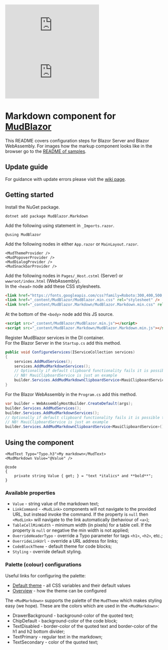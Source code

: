 [![Version](https://img.shields.io/nuget/v/MudBlazor.Markdown?style=plastic)](https://www.nuget.org/packages/MudBlazor.Markdown/)
[![Nuget downloads](https://img.shields.io/nuget/dt/MudBlazor.Markdown?label=nuget%20downloads&logo=nuget&style=plastic)](https://www.nuget.org/packages/MudBlazor.Markdown/)  
# Markdown component for [MudBlazor](https://github.com/Garderoben/MudBlazor)

This README covers configuration steps for Blazor Server and Blazor WebAssembly. For images how the markup component looks like in the browser go to the [README of samples](/samples).

## Update guide
For guidance with update errors please visit the [wiki page](https://github.com/MyNihongo/MudBlazor.Markdown/wiki/Update-guide).

## Getting started
Install the NuGet package.
```
dotnet add package MudBlazor.Markdown
```
Add the following using statement in `_Imports.razor`.
```razor
@using MudBlazor
```
Add the following nodes in either `App.razor` or `MainLayout.razor`.
```razor
<MudThemeProvider />
<MudPopoverProvider />
<MudDialogProvider />
<MudSnackbarProvider />
```
Add the following nodes in `Pages/_Host.cstml` (Server) or `wwwroot/index.html` (WebAssembly).  
In the `<head>` node add these CSS stylesheets.
```html
<link href="https://fonts.googleapis.com/css?family=Roboto:300,400,500,700&display=swap" rel="stylesheet" />
<link href="_content/MudBlazor/MudBlazor.min.css" rel="stylesheet" />
<link href="_content/MudBlazor.Markdown/MudBlazor.Markdown.min.css" rel="stylesheet" />
```
At the bottom of the `<body>` node add this JS source.
```html
<script src="_content/MudBlazor/MudBlazor.min.js"></script>
<script src="_content/MudBlazor.Markdown/MudBlazor.Markdown.min.js"></script>
```
Register MudBlazor services in the DI container.  
For the Blazor Server in the `Startup.cs` add this method.
```cs
public void ConfigureServices(IServiceCollection services)
{
    services.AddMudServices();
    services.AddMudMarkdownServices();
    // Optionally if default clipboard functionality fails it is possible to add a custom service
    // NB! MauiClipboardService is just an example
    builder.Services.AddMudMarkdownClipboardService<MauiClipboardService>();
}
```
For the Blazor WebAssembly in the `Program.cs` add this method.
```cs
var builder = WebAssemblyHostBuilder.CreateDefault(args);
builder.Services.AddMudServices();
builder.Services.AddMudMarkdownServices();
// Optionally if default clipboard functionality fails it is possible to add a custom service
// NB! MauiClipboardService is just an example
builder.Services.AddMudMarkdownClipboardService<MauiClipboardService>();
```
## Using the component
```razor
<MudText Typo="Typo.h3">My markdown</MudText>
<MudMarkdown Value="@Value" />

@code
{
    private string Value { get; } = "text *italics* and **bold**";
}
```
### Available properties
- `Value` - string value of the markdown text;
- `LinkCommand` - `<MudLink>` components will not navigate to the provided URL, but instead invoke the command. If the property is `null` then `<MudLink>` will navigate to the link automatically (behaviour of `<a>`);
- `TableCellMinWidth` - minimum width (in pixels) for a table cell. If the property is `null` or negative the min width is not applied;
- `OverrideHeaderTypo` - override a Typo parameter for tags `<h1>`, `<h2>`, etc.;
- `OverrideLinkUrl` - override a URL address for links;
- `CodeBlockTheme` - default theme for code blocks;
- `Styling` - override default styling.
### Palette (colour) configurations
Useful links for configuring the palette:
- [Default theme](https://mudblazor.com/customization/default-theme#mudtheme) - all CSS variables and their default values
- [Overview](https://mudblazor.com/customization/overview#theme-provider) - how the theme can be configured

The `<MudMarkdown>` supports the palette of the `MudTheme` which makes styling easy (we hope). These are the colors which are used in the `<MudMarkdown>`:
- DrawerBackground - background-color of the quoted text;
- ChipDefault - background-color of the code block;
- TextDisabled - border-color of the quoted text and border-color of the h1 and h2 bottom divider;
- TextPrimary - regular text in the markdown;
- TextSecondary - color of the quoted text;

